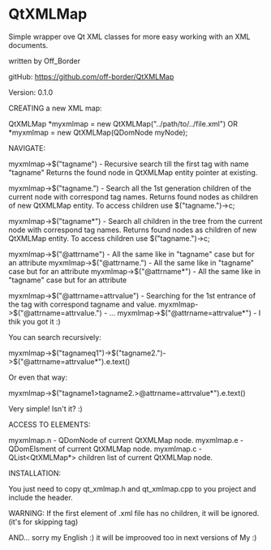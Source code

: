 QtXMLMap
========

Simple wrapper ove Qt XML classes for more easy working with an XML documents.

 written by Off_Border
 
 gitHub: https://github.com/off-border/QtXMLMap
 
 Version: 0.1.0
 
 CREATING a new XML map:
 
 QtXMLMap *myxmlmap = new QtXMLMap("../path/to/../file.xml")
      OR  *myxmlmap = new QtXMLMap(QDomNode myNode);
 
 
 NAVIGATE:
 
  myxmlmap->$("tagname")                 -   Recursive search till the first tag with name "tagname"
                                          Returns the found node in QtXMLMap entity pointer at existing.
 
  myxmlmap->$("tagname.")                -   Search all the 1st generation children of the current node
                                          with correspond tag names.
                                          Returns found nodes as children of new QtXMLMap entity.
                                          To access children use $("tagname.")->c;
 
  myxmlmap->$("tagname*")                -   Search all children in the tree from the current node
                                          with correspond tag names.
                                          Returns found nodes as children of new QtXMLMap entity.
                                          To access children use $("tagname.")->c;
 
  myxmlmap->$("@attrname")               -   All the same like in "tagname" case but for an attribute
  myxmlmap->$("@attrname.")              -   All the same like in "tagname" case but for an attribute
  myxmlmap->$("@attrname*")              -   All the same like in "tagname" case but for an attribute
 
 
  myxmlmap->$("@attrname=attrvalue")     -   Searching for the 1st entrance of the tag with correspond
                                          tagname and value.
  myxmlmap->$("@attrname=attrvalue.")    -    ...
  myxmlmap->$("@attrname=attrvalue*")    -   I thik you got it :)
 
 
  You can search recursively:
 
  myxmlmap->$("tagnameq1")->$("tagname2.")->$("@attrname=attrvalue*").e.text()
 
  Or even that way:
 
  myxmlmap->$("tagname1>tagname2.>@attrname=attrvalue*").e.text()
 
  Very simple! Isn't it? :)
 
 ACCESS TO ELEMENTS:
 
  myxmlmap.n  - QDomNode of current QtXMLMap node.
  myxmlmap.e  - QDomElsment of current QtXMLMap node.
  myxmlmap.c  - QList<QtXMLMap*> children list of current QtXMLMap node.
 
 
 INSTALLATION:
 
 You just need to copy qt_xmlmap.h and qt_xmlmap.cpp to you project and include the header.
 
 WARNING:
 If the first element of .xml file has no children, it will be ignored.
 (it's for skipping <?xml version="1.0" .... ?> tag)
 
 AND...
 sorry my English :)
 it will be improoved too in next versions of My :)
 
 
